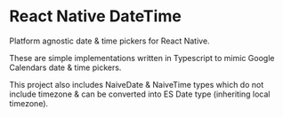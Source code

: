 # React Native DateTime

Platform agnostic date & time pickers for React Native.

These are simple implementations written in Typescript to mimic Google Calendars date & time pickers.

This project also includes NaiveDate & NaiveTime types which do not include timezone
& can be converted into ES Date type (inheriting local timezone).
